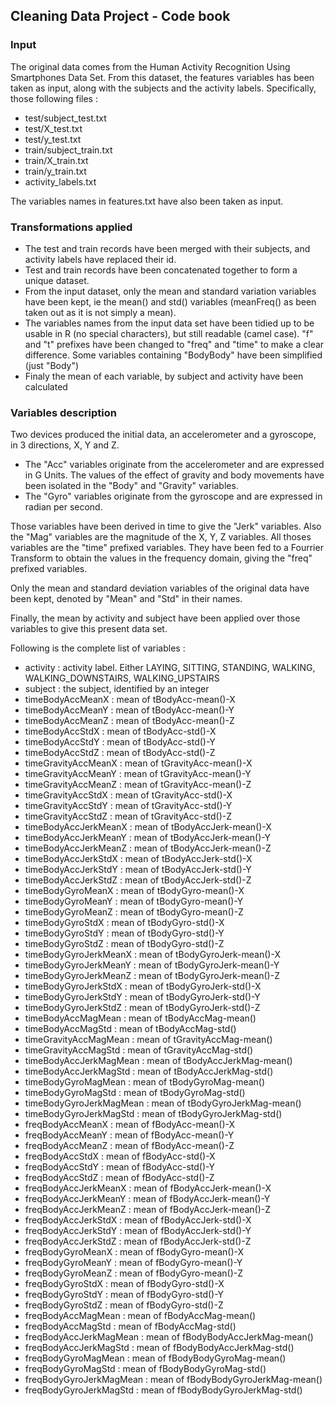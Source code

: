 ## Cleaning Data Project - Code book

### Input

The original data comes from the Human Activity Recognition Using Smartphones Data Set. 
From this dataset, the features variables has been taken as input, along with the subjects and the activity labels. Specifically, those following files :
* test/subject_test.txt
* test/X_test.txt
* test/y_test.txt
* train/subject_train.txt
* train/X_train.txt
* train/y_train.txt
* activity_labels.txt

The variables names in features.txt have also been taken as input.

### Transformations applied

* The test and train records have been merged with their subjects, and activity labels have replaced their id.
* Test and train records have been concatenated together to form a unique dataset.
* From the input dataset, only the mean and standard variation variables have been kept, ie the mean() and std() variables (meanFreq() as been taken out as it is not simply a mean).
* The variables names from the input data set have been tidied up to be usable in R (no special characters), but still readable (camel case). "f" and "t" prefixes have been changed to "freq" and "time" to make a clear difference. Some variables containing "BodyBody" have been simplified (just "Body")
* Finaly the mean of each variable, by subject and activity have been calculated 

### Variables description

Two devices produced the initial data, an accelerometer and a gyroscope, in 3 directions, X, Y and Z.
* The "Acc" variables originate from the accelerometer and are expressed in G Units. The values of the effect of gravity and body movements have been isolated in the "Body" and "Gravity" variables.
* The "Gyro" variables originate from the gyroscope and are expressed in radian per second.

Those variables have been derived in time to give the "Jerk" variables. Also the "Mag" variables are the magnitude of the X, Y, Z variables.
All thoses variables are the "time" prefixed variables. They have been fed to a Fourrier Transform to obtain the values in the frequency domain, giving the "freq" prefixed variables.

Only the mean and standard deviation variables of the original data have been kept, denoted by "Mean" and "Std" in their names. 

Finally, the mean by activity and subject have been applied over those variables to give this present data set.

Following is the complete list of variables :
* activity : activity label. Either LAYING,  SITTING, STANDING, WALKING, WALKING_DOWNSTAIRS, WALKING_UPSTAIRS
* subject : the subject, identified by an integer
* timeBodyAccMeanX : mean of tBodyAcc-mean()-X 
* timeBodyAccMeanY : mean of tBodyAcc-mean()-Y
* timeBodyAccMeanZ : mean of tBodyAcc-mean()-Z
* timeBodyAccStdX : mean of tBodyAcc-std()-X
* timeBodyAccStdY : mean of tBodyAcc-std()-Y
* timeBodyAccStdZ : mean of tBodyAcc-std()-Z
* timeGravityAccMeanX : mean of tGravityAcc-mean()-X
* timeGravityAccMeanY : mean of tGravityAcc-mean()-Y
* timeGravityAccMeanZ : mean of tGravityAcc-mean()-Z
* timeGravityAccStdX : mean of tGravityAcc-std()-X
* timeGravityAccStdY : mean of tGravityAcc-std()-Y
* timeGravityAccStdZ : mean of tGravityAcc-std()-Z
* timeBodyAccJerkMeanX : mean of tBodyAccJerk-mean()-X
* timeBodyAccJerkMeanY : mean of tBodyAccJerk-mean()-Y
* timeBodyAccJerkMeanZ : mean of tBodyAccJerk-mean()-Z
* timeBodyAccJerkStdX : mean of tBodyAccJerk-std()-X
* timeBodyAccJerkStdY : mean of tBodyAccJerk-std()-Y
* timeBodyAccJerkStdZ : mean of tBodyAccJerk-std()-Z
* timeBodyGyroMeanX : mean of tBodyGyro-mean()-X
* timeBodyGyroMeanY : mean of tBodyGyro-mean()-Y
* timeBodyGyroMeanZ : mean of tBodyGyro-mean()-Z
* timeBodyGyroStdX : mean of tBodyGyro-std()-X
* timeBodyGyroStdY : mean of tBodyGyro-std()-Y
* timeBodyGyroStdZ : mean of tBodyGyro-std()-Z
* timeBodyGyroJerkMeanX : mean of tBodyGyroJerk-mean()-X
* timeBodyGyroJerkMeanY : mean of tBodyGyroJerk-mean()-Y
* timeBodyGyroJerkMeanZ : mean of tBodyGyroJerk-mean()-Z
* timeBodyGyroJerkStdX : mean of tBodyGyroJerk-std()-X
* timeBodyGyroJerkStdY : mean of tBodyGyroJerk-std()-Y
* timeBodyGyroJerkStdZ : mean of tBodyGyroJerk-std()-Z
* timeBodyAccMagMean : mean of tBodyAccMag-mean()
* timeBodyAccMagStd : mean of tBodyAccMag-std()
* timeGravityAccMagMean : mean of tGravityAccMag-mean()
* timeGravityAccMagStd : mean of tGravityAccMag-std()
* timeBodyAccJerkMagMean : mean of tBodyAccJerkMag-mean()
* timeBodyAccJerkMagStd : mean of tBodyAccJerkMag-std()
* timeBodyGyroMagMean : mean of tBodyGyroMag-mean()
* timeBodyGyroMagStd : mean of tBodyGyroMag-std()
* timeBodyGyroJerkMagMean : mean of tBodyGyroJerkMag-mean()
* timeBodyGyroJerkMagStd : mean of tBodyGyroJerkMag-std()
* freqBodyAccMeanX : mean of fBodyAcc-mean()-X
* freqBodyAccMeanY : mean of fBodyAcc-mean()-Y
* freqBodyAccMeanZ : mean of fBodyAcc-mean()-Z
* freqBodyAccStdX : mean of fBodyAcc-std()-X
* freqBodyAccStdY : mean of fBodyAcc-std()-Y
* freqBodyAccStdZ : mean of fBodyAcc-std()-Z
* freqBodyAccJerkMeanX : mean of fBodyAccJerk-mean()-X
* freqBodyAccJerkMeanY : mean of fBodyAccJerk-mean()-Y
* freqBodyAccJerkMeanZ : mean of fBodyAccJerk-mean()-Z
* freqBodyAccJerkStdX : mean of fBodyAccJerk-std()-X
* freqBodyAccJerkStdY : mean of fBodyAccJerk-std()-Y
* freqBodyAccJerkStdZ : mean of fBodyAccJerk-std()-Z
* freqBodyGyroMeanX : mean of fBodyGyro-mean()-X
* freqBodyGyroMeanY : mean of fBodyGyro-mean()-Y
* freqBodyGyroMeanZ : mean of fBodyGyro-mean()-Z
* freqBodyGyroStdX : mean of fBodyGyro-std()-X
* freqBodyGyroStdY : mean of fBodyGyro-std()-Y
* freqBodyGyroStdZ : mean of fBodyGyro-std()-Z
* freqBodyAccMagMean : mean of fBodyAccMag-mean()
* freqBodyAccMagStd : mean of fBodyAccMag-std()
* freqBodyAccJerkMagMean : mean of fBodyBodyAccJerkMag-mean()
* freqBodyAccJerkMagStd : mean of fBodyBodyAccJerkMag-std()
* freqBodyGyroMagMean : mean of fBodyBodyGyroMag-mean()
* freqBodyGyroMagStd : mean of fBodyBodyGyroMag-std()
* freqBodyGyroJerkMagMean : mean of fBodyBodyGyroJerkMag-mean()
* freqBodyGyroJerkMagStd : mean of fBodyBodyGyroJerkMag-std()